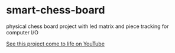 # smart-chess-board
physical chess board project with led matrix and piece tracking for computer I/O



[See this project come to life on YouTube](https://www.youtube.com/watch?v=n_iB6XPZ-YA)
